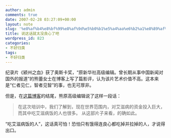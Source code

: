 ```yaml
---
author: admin
comments: true
date: 2007-02-28 03:27:09+00:00
layout: note
slug: '%e8%af%b4%e8%bf%99%e8%af%9d%e5%b0%b1%e5%a4%aa%e6%b2%a1%e8%89%af%e5%bf%83%e4%ba%86%e5%90%a7'
title: 说这话就太没良心了吧
wordpress_id: 823
categories:
- 不好归类
tags:
- 不好归类
---
```


纪录片《颍州之血》获了奥斯卡奖，“原新华社高级编辑。曾长期从事中国新闻对国外的报道”的熊蕾女士在博客上写了篇影评，认为该片艺术价值不高。这本来是“仁者见仁，智者见智”的事，也无可厚非。

但是，在[这篇博客](http://blog.daqi.com/article/33628.html)的结尾，熊原高级编辑说了这样一段话：





<blockquote>在这次培训中，我们了解到，现在世界范围内，对艾滋病的资金投入巨大，而其中吃艾滋病饭的人也很多。
从这部片子来看，的确如此。</blockquote>



“吃艾滋病饭的人”，这话真可怕！恐怕只有饿得连良心都吃掉并拉掉的人，才说得出口。
